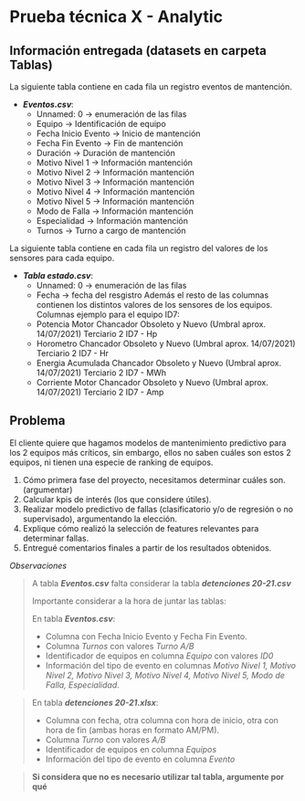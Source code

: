 # Prueba técnica X - Analytic

## Información entregada (datasets en carpeta Tablas)

La siguiente tabla contiene en cada fila un registro eventos de mantención.
- _**Eventos.csv**_:
    - Unnamed: 0 -> enumeración de las filas
    - Equipo -> Identificación de equipo
    - Fecha Inicio Evento -> Inicio de mantención
    - Fecha Fin Evento -> Fin de mantención
    - Duración -> Duración de mantención
    - Motivo Nivel 1 -> Información mantención
    - Motivo Nivel 2 -> Información mantención
    - Motivo Nivel 3 -> Información mantención
    - Motivo Nivel 4 -> Información mantención
    - Motivo Nivel 5 -> Información mantención
    - Modo de Falla -> Información mantención
    - Especialidad -> Información mantención
    - Turnos -> Turno a cargo de mantención

La siguiente tabla contiene en cada fila un registro del valores de los sensores para cada equipo.
- _**Tabla estado.csv**_:
    - Unnamed: 0 -> enumeración de las filas
    - Fecha -> fecha del resgistro
    Además el resto de las columnas contienen los distintos valores de los sensores de los equipos.
    Columnas ejemplo para el equipo ID7:
    - Potencia Motor Chancador Obsoleto y Nuevo (Umbral aprox. 14/07/2021) Terciario 2 ID7 - Hp
    - Horometro Chancador Obsoleto y Nuevo (Umbral aprox. 14/07/2021) Terciario 2 ID7 - Hr
    - Energia Acumulada Chancador Obsoleto y Nuevo (Umbral aprox. 14/07/2021) Terciario 2 ID7 - MWh
    - Corriente Motor Chancador Obsoleto y Nuevo (Umbral aprox. 14/07/2021) Terciario 2 ID7 - Amp

## Problema

El cliente quiere que hagamos modelos de mantenimiento predictivo para los 2 equipos más críticos, sin embargo, ellos no saben cuáles son estos 2 equipos, ni tienen una especie de ranking de equipos.

1. Cómo primera fase del proyecto, necesitamos determinar cuáles son. (argumentar)
2. Calcular kpis de interés (los que considere útiles).
3. Realizar modelo predictivo de fallas (clasificatorio y/o de regresión o no supervisado), argumentando la elección.
4. Explique cómo realizó la selección de features relevantes para determinar fallas.
5. Entregué comentarios finales a partir de los resultados obtenidos.

*Observaciones*
> A tabla _**Eventos.csv**_ falta considerar la tabla _**detenciones 20-21.csv**_
>
> Importante considerar a la hora de juntar las tablas:
>
> En tabla _**Eventos.csv**_:
> - Columna con Fecha Inicio Evento y Fecha Fin Evento.
> - Columna *Turnos* con valores *Turno A/B*
> - Identificador de equipos en columna *Equipo* con valores *ID0*
> - Información del tipo de evento en columnas *Motivo Nivel 1, Motivo Nivel 2, Motivo Nivel 3, Motivo Nivel 4, Motivo Nivel 5, Modo de Falla, Especialidad*.

>
> En tabla _**detenciones 20-21.xlsx**_:
> - Columna con fecha, otra columna con hora de inicio, otra con hora de fin (ambas horas en formato AM/PM).
> - Columna *Turno* con valores *A/B*
> - Identificador de equipos en columna *Equipos*
> - Información del tipo de evento en columna *Evento*

> **Si considera que no es necesario utilizar tal tabla, argumente por qué** 